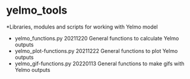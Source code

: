# yelmo_tools
*Libraries, modules and scripts for working with Yelmo model
* yelmo_functions.py        20211220	General functions to calculate Yelmo outputs
* yelmo_plot-functions.py   20211222	General functions to plot Yelmo outputs 
* yelmo_gif-functions.py    20220113	General functions to make gifs with Yelmo outputs
